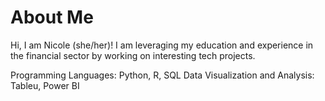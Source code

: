 # About Me

Hi, I am Nicole (she/her)! I am leveraging my education and experience in the financial sector by working on interesting tech projects.

Programming Languages: Python, R, SQL
Data Visualization and Analysis: Tableu, Power BI
